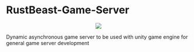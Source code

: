 # RustBeast-Game-Server
<p align="center"><img src="http://www.wildgamearts.com/extimg/RustBeastServer.png" /> </p>
Dynamic asynchronous game server to be used with unity game engine for general game server development


